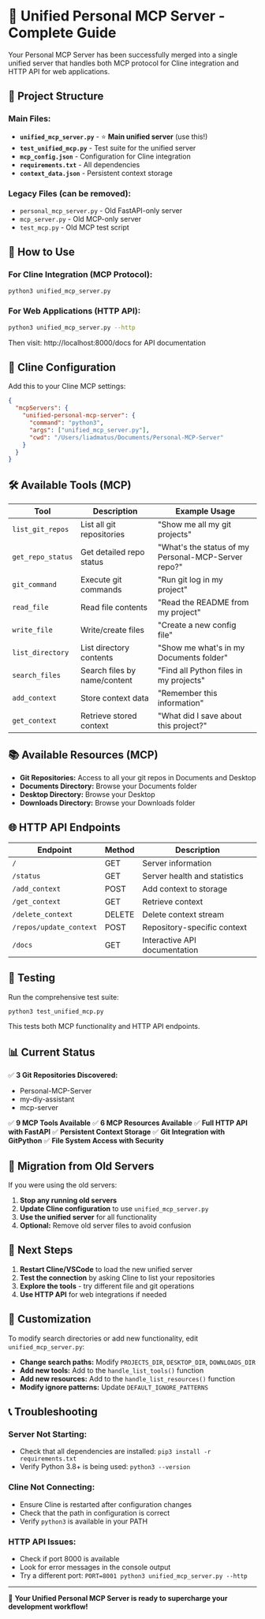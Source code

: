 # 🚀 Unified Personal MCP Server - Complete Guide

Your Personal MCP Server has been successfully merged into a single unified server that handles both MCP protocol for Cline integration and HTTP API for web applications.

## 📁 Project Structure

### Main Files:
- **`unified_mcp_server.py`** - ⭐ **Main unified server** (use this!)
- **`test_unified_mcp.py`** - Test suite for the unified server
- **`mcp_config.json`** - Configuration for Cline integration
- **`requirements.txt`** - All dependencies
- **`context_data.json`** - Persistent context storage

### Legacy Files (can be removed):
- `personal_mcp_server.py` - Old FastAPI-only server
- `mcp_server.py` - Old MCP-only server
- `test_mcp.py` - Old MCP test script

## 🎯 How to Use

### For Cline Integration (MCP Protocol):
```bash
python3 unified_mcp_server.py
```

### For Web Applications (HTTP API):
```bash
python3 unified_mcp_server.py --http
```
Then visit: http://localhost:8000/docs for API documentation

## 🔧 Cline Configuration

Add this to your Cline MCP settings:

```json
{
  "mcpServers": {
    "unified-personal-mcp-server": {
      "command": "python3",
      "args": ["unified_mcp_server.py"],
      "cwd": "/Users/liadmatus/Documents/Personal-MCP-Server"
    }
  }
}
```

## 🛠️ Available Tools (MCP)

| Tool | Description | Example Usage |
|------|-------------|---------------|
| `list_git_repos` | List all git repositories | "Show me all my git projects" |
| `get_repo_status` | Get detailed repo status | "What's the status of my Personal-MCP-Server repo?" |
| `git_command` | Execute git commands | "Run git log in my project" |
| `read_file` | Read file contents | "Read the README from my project" |
| `write_file` | Write/create files | "Create a new config file" |
| `list_directory` | List directory contents | "Show me what's in my Documents folder" |
| `search_files` | Search files by name/content | "Find all Python files in my projects" |
| `add_context` | Store context data | "Remember this information" |
| `get_context` | Retrieve stored context | "What did I save about this project?" |

## 📚 Available Resources (MCP)

- **Git Repositories:** Access to all your git repos in Documents and Desktop
- **Documents Directory:** Browse your Documents folder
- **Desktop Directory:** Browse your Desktop
- **Downloads Directory:** Browse your Downloads folder

## 🌐 HTTP API Endpoints

| Endpoint | Method | Description |
|----------|--------|-------------|
| `/` | GET | Server information |
| `/status` | GET | Server health and statistics |
| `/add_context` | POST | Add context to storage |
| `/get_context` | GET | Retrieve context |
| `/delete_context` | DELETE | Delete context stream |
| `/repos/update_context` | POST | Repository-specific context |
| `/docs` | GET | Interactive API documentation |

## 🧪 Testing

Run the comprehensive test suite:
```bash
python3 test_unified_mcp.py
```

This tests both MCP functionality and HTTP API endpoints.

## 📊 Current Status

✅ **3 Git Repositories Discovered:**
- Personal-MCP-Server
- my-diy-assistant
- mcp-server

✅ **9 MCP Tools Available**
✅ **6 MCP Resources Available**
✅ **Full HTTP API with FastAPI**
✅ **Persistent Context Storage**
✅ **Git Integration with GitPython**
✅ **File System Access with Security**

## 🔄 Migration from Old Servers

If you were using the old servers:

1. **Stop any running old servers**
2. **Update Cline configuration** to use `unified_mcp_server.py`
3. **Use the unified server** for all functionality
4. **Optional:** Remove old server files to avoid confusion

## 🚀 Next Steps

1. **Restart Cline/VSCode** to load the new unified server
2. **Test the connection** by asking Cline to list your repositories
3. **Explore the tools** - try different file and git operations
4. **Use HTTP API** for web integrations if needed

## 🔧 Customization

To modify search directories or add new functionality, edit `unified_mcp_server.py`:

- **Change search paths:** Modify `PROJECTS_DIR`, `DESKTOP_DIR`, `DOWNLOADS_DIR`
- **Add new tools:** Add to the `handle_list_tools()` function
- **Add new resources:** Add to the `handle_list_resources()` function
- **Modify ignore patterns:** Update `DEFAULT_IGNORE_PATTERNS`

## 📞 Troubleshooting

### Server Not Starting:
- Check that all dependencies are installed: `pip3 install -r requirements.txt`
- Verify Python 3.8+ is being used: `python3 --version`

### Cline Not Connecting:
- Ensure Cline is restarted after configuration changes
- Check that the path in configuration is correct
- Verify `python3` is available in your PATH

### HTTP API Issues:
- Check if port 8000 is available
- Look for error messages in the console output
- Try a different port: `PORT=8001 python3 unified_mcp_server.py --http`

---

🎉 **Your Unified Personal MCP Server is ready to supercharge your development workflow!**
